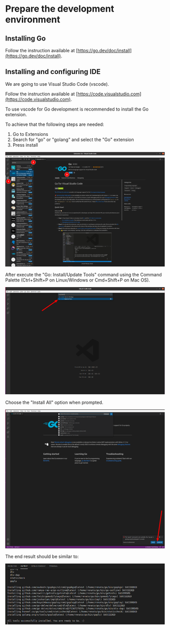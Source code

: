 
# Prepare the development environment

## Installing Go

Follow the instruction available at [https://go.dev/doc/install](https://go.dev/doc/install).

## Installing and configuring IDE

We are going to use Visual Studio Code (vscode).

Follow the instruction available at [https://code.visualstudio.com](https://code.visualstudio.com).

To use vscode for Go development is recommended to install the Go extension. 

To achieve that the following steps are needed:
1. Go to Extensions
2. Search for "go" or "golang" and select the "Go" extension
3. Press install

![Installing the Go extension for Visual Studio Code](/assets/prepare-dev-env-1.png)

After execute the "Go: Install/Update Tools" command using the Command Palette
(Ctrl+Shift+P on Linux/Windows or Cmd+Shift+P on Mac OS).

![Install Go tools](/assets/prepare-dev-env-2.png)

Choose the "Install All" option when prompted.

![Install Go tools prompt](/assets/prepare-dev-env-3.png)

The end result should be similar to:

![Install Go tools result](/assets/prepare-dev-env-4.png)